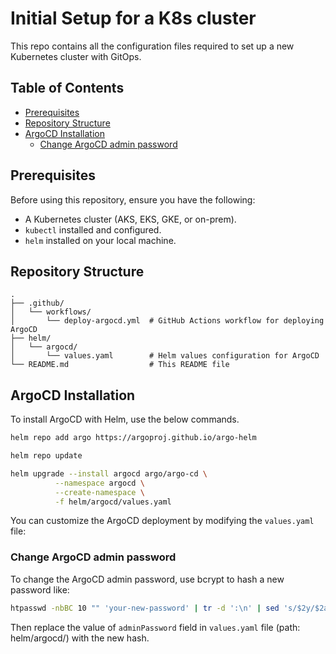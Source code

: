 # Initial Setup for a K8s cluster

This repo contains all the configuration files required to set up a new Kubernetes cluster with GitOps.

## Table of Contents

- [Prerequisites](#prerequisites)
- [Repository Structure](#repository-structure)
- [ArgoCD Installation](#argocd-installation)
  - [Change ArgoCD admin password](#change-argocd-admin-password)

## Prerequisites

Before using this repository, ensure you have the following:

- A Kubernetes cluster (AKS, EKS, GKE, or on-prem).
- `kubectl` installed and configured.
- `helm` installed on your local machine.

## Repository Structure

```plaintext
.
├── .github/
│   └── workflows/
│       └── deploy-argocd.yml  # GitHub Actions workflow for deploying ArgoCD
├── helm/
│   └── argocd/
│       └── values.yaml        # Helm values configuration for ArgoCD
└── README.md                  # This README file
```

## ArgoCD Installation

To install ArgoCD with Helm, use the below commands.

```bash
helm repo add argo https://argoproj.github.io/argo-helm
```

```bash
helm repo update
```

```bash
helm upgrade --install argocd argo/argo-cd \
          --namespace argocd \
          --create-namespace \
          -f helm/argocd/values.yaml
```

You can customize the ArgoCD deployment by modifying the `values.yaml` file:

### Change ArgoCD admin password

To change the ArgoCD admin password, use bcrypt to hash a new password like:

```bash
htpasswd -nbBC 10 "" 'your-new-password' | tr -d ':\n' | sed 's/$2y/$2a/'
```

Then replace the value of `adminPassword` field in `values.yaml` file (path: helm/argocd/) with the new hash.
